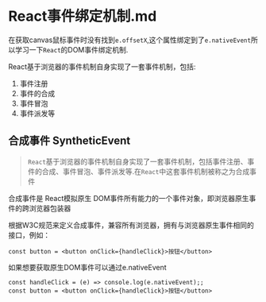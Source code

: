 # React事件绑定机制.md

在获取canvas鼠标事件时没有找到`e.offsetX`,这个属性绑定到了`e.nativeEvent`所以学习一下`React`的DOM事件绑定机制.

React基于浏览器的事件机制自身实现了一套事件机制，包括:

1. 事件注册
2. 事件的合成
3. 事件冒泡
4. 事件派发等

## 合成事件 SyntheticEvent

>`React`基于浏览器的事件机制自身实现了一套事件机制，包括事件注册、事件的合成、事件冒泡、事件派发等.在`React`中这套事件机制被称之为合成事件

合成事件是 React模拟原生 DOM事件所有能力的一个事件对象，即浏览器原生事件的跨浏览器包装器

根据W3C规范来定义合成事件，兼容所有浏览器，拥有与浏览器原生事件相同的接口，例如：

``` JSX
const button = <button onClick={handleClick}>按钮</button> 
```

如果想要获取原生DOM事件可以通过e.nativeEvent

``` JSX
const handleClick = (e) => console.log(e.nativeEvent);; 
const button = <button onClick={handleClick}>按钮</button> 
```
